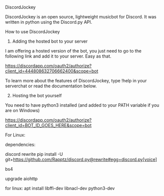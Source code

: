 DiscordJockey

DiscordJockey is an open source, lightweight musicbot for Discord. It was written in python using the Discord.py API.

How to use DiscordJockey

1. Adding the hosted bot to your server

I am offering a hosted version of the bot, you just need to go to the following link and add it to your server. Easy as that.

https://discordapp.com/oauth2/authorize?client_id=444808632706662400&scope=bot

To learn more about the features of DiscordJockey, type !help in your serverchat or read the documentation below.

2. Hosting the bot yourself



You need to have python3 installed (and added to your PATH variable if you are on Windows)



https://discordapp.com/oauth2/authorize?client_id=BOT_ID_GOES_HERE&scope=bot

For Linux:




dependencies:

discord rewrite
pip install -U git+https://github.com/Rapptz/discord.py@rewrite#egg=discord.py[voice]

bs4 

upgrade aiohttp

for linux:
apt install libffi-dev libnacl-dev python3-dev

